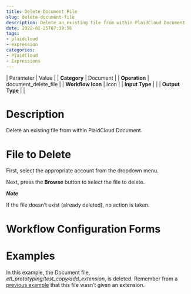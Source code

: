 ```yaml
---
title: Delete Document File
slug: delete-document-file
description: Delete an existing file from within PlaidCloud Document
date: 2022-01-25T07:39:56
tags:
- plaidcloud
- expression
categories:
- PlaidCloud
- Expressions
---
```





| Parameter | Value |
| **Category** | Document |
| **Operation** | document\_delete\_file |
| **Workflow Icon** | Icon |
| **Input Type** |  |
| **Output Type** |  |

# Description


Delete an existing file from within PlaidCloud Document.



# File to Delete


First, select the appropriate account from the dropdown menu.


Next, press the **Browse** button to select the file to delete.


***Note***


If the file doesn’t exist (already deleted), no action is taken.



# Workflow Configuration Forms



# Examples


In this example, the Document file, *etl\_prototyping/test\_copy/add\_extension*, is deleted. Remember from a [previous example](https://plaidcloud.com/docs/plaidcloud/workflows/transforms/document_copy_file#no-extension-provided) that this file wasn’t given an extension.

